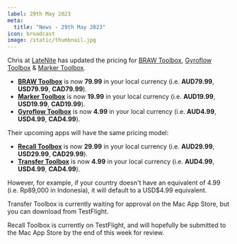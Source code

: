 ```yaml
---
label: 29th May 2023
meta:
  title: "News - 29th May 2023"
icon: broadcast
image: /static/thumbnail.jpg
---
```


Chris at [LateNite](https://latenitefilms.com/technology/) has updated the pricing for [BRAW Toolbox](https://brawtoolbox.fcp.cafe), [Gyroflow Toolbox](https://gyroflowtoolbox.fcp.cafe) & [Marker Toolbox](https://markertoolbox.fcp.cafe).

- **[BRAW Toolbox](https://brawtoolbox.fcp.cafe)** is now **79.99** in your local currency (i.e. **AUD79.99**, **USD79.99**, **CAD79.99**).
- **[Marker Toolbox](https://markertoolbox.fcp.cafe)** is now **19.99** in your local currency (i.e. **AUD19.99**, **USD19.99**, **CAD19.99**).
- **[Gyroflow Toolbox](https://gyroflowtoolbox.fcp.cafe)** is now **4.99** in your local currency (i.e. **AUD4.99**, **USD4.99**, **CAD4.99**).

Their upcoming apps will have the same pricing model:

- **[Recall Toolbox](https://recalltoolbox.fcp.cafe)** is now **29.99** in your local currency (i.e. **AUD29.99**, **USD29.99**, **CAD29.99**).
- **[Transfer Toolbox](https://transfertoolbox.fcp.cafe)** is now **4.99** in your local currency (i.e. **AUD4.99**, **USD4.99**, **CAD4.99**).

However, for example, if your country doesn't have an equivalent of 4.99 (i.e. Rp89,000 in Indonesia), it will default to a USD$4.99 equivalent.

Transfer Toolbox is currently waiting for approval on the Mac App Store, but you can download from TestFlight.

Recall Toolbox is currently on TestFlight, and will hopefully be submitted to the Mac App Store by the end of this week for review.